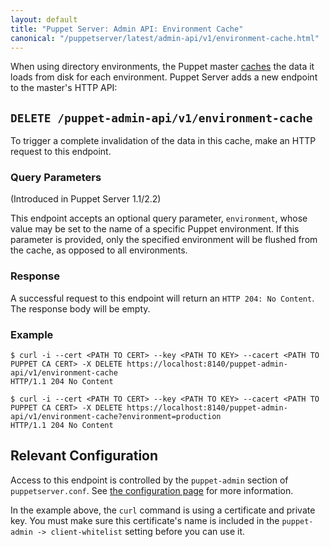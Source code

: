 ```yaml
---
layout: default
title: "Puppet Server: Admin API: Environment Cache"
canonical: "/puppetserver/latest/admin-api/v1/environment-cache.html"
---
```


When using directory environments, the Puppet master
[caches](https://docs.puppetlabs.com/puppet/latest/reference/environments_configuring.html)
the data it loads from disk for each environment.  Puppet Server adds a new
endpoint to the master's HTTP API:


## `DELETE /puppet-admin-api/v1/environment-cache`

To trigger a complete invalidation of the data in this cache, make an HTTP
request to this endpoint.

### Query Parameters

(Introduced in Puppet Server 1.1/2.2)

This endpoint accepts an optional query parameter, `environment`, whose value
may be set to the name of a specific Puppet environment.  If this parameter
is provided, only the specified environment will be flushed from the cache,
as opposed to all environments.

### Response

A successful request to this endpoint will return an `HTTP 204: No Content`.
The response body will be empty.


### Example

~~~
$ curl -i --cert <PATH TO CERT> --key <PATH TO KEY> --cacert <PATH TO PUPPET CA CERT> -X DELETE https://localhost:8140/puppet-admin-api/v1/environment-cache
HTTP/1.1 204 No Content

$ curl -i --cert <PATH TO CERT> --key <PATH TO KEY> --cacert <PATH TO PUPPET CA CERT> -X DELETE https://localhost:8140/puppet-admin-api/v1/environment-cache?environment=production
HTTP/1.1 204 No Content
~~~

## Relevant Configuration

Access to this endpoint is controlled by the `puppet-admin` section of `puppetserver.conf`. See
[the configuration page](../../configuration.markdown)
for more information.

In the example above, the `curl` command is using a certificate and private key. You must make sure this certificate's name is included in the `puppet-admin -> client-whitelist` setting before you can use it.
